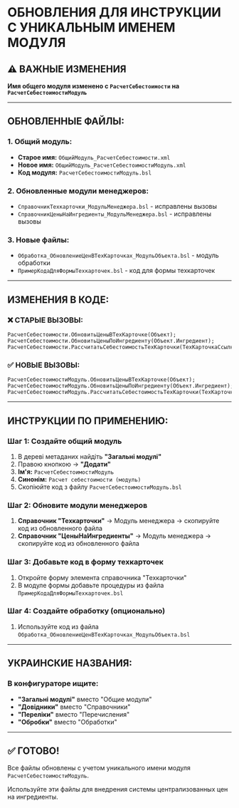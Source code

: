 # ОБНОВЛЕНИЯ ДЛЯ ИНСТРУКЦИИ С УНИКАЛЬНЫМ ИМЕНЕМ МОДУЛЯ

## ⚠️ ВАЖНЫЕ ИЗМЕНЕНИЯ

**Имя общего модуля изменено с `РасчетСебестоимости` на `РасчетСебестоимостиМодуль`**

---

## ОБНОВЛЕННЫЕ ФАЙЛЫ:

### 1. **Общий модуль:**
- **Старое имя:** `ОбщийМодуль_РасчетСебестоимости.xml`
- **Новое имя:** `ОбщийМодуль_РасчетСебестоимостиМодуль.xml`
- **Код модуля:** `РасчетСебестоимостиМодуль.bsl`

### 2. **Обновленные модули менеджеров:**
- `СправочникТехкарточки_МодульМенеджера.bsl` - исправлены вызовы
- `СправочникЦеныНаИнгредиенты_МодульМенеджера.bsl` - исправлены вызовы

### 3. **Новые файлы:**
- `Обработка_ОбновлениеЦенВТехКарточках_МодульОбъекта.bsl` - модуль обработки
- `ПримерКодаДляФормыТехкарточек.bsl` - код для формы техкарточек

---

## ИЗМЕНЕНИЯ В КОДЕ:

### ❌ СТАРЫЕ ВЫЗОВЫ:
```bsl
РасчетСебестоимости.ОбновитьЦеныВТехКарточке(Объект);
РасчетСебестоимости.ОбновитьЦеныПоИнгредиенту(Объект.Ингредиент);
РасчетСебестоимости.РассчитатьСебестоимостьТехКарточки(ТехКарточкаСсылка);
```

### ✅ НОВЫЕ ВЫЗОВЫ:
```bsl
РасчетСебестоимостиМодуль.ОбновитьЦеныВТехКарточке(Объект);
РасчетСебестоимостиМодуль.ОбновитьЦеныПоИнгредиенту(Объект.Ингредиент);
РасчетСебестоимостиМодуль.РассчитатьСебестоимостьТехКарточки(ТехКарточкаСсылка);
```

---

## ИНСТРУКЦИИ ПО ПРИМЕНЕНИЮ:

### Шаг 1: Создайте общий модуль
1. В дереві метаданих найдіть **"Загальні модулі"**
2. Правою кнопкою → **"Додати"**
3. **Ім'я:** `РасчетСебестоимостиМодуль`
4. **Синонім:** `Расчет себестоимости (модуль)`
5. Скопіюйте код з файлу `РасчетСебестоимостиМодуль.bsl`

### Шаг 2: Обновите модули менеджеров
1. **Справочник "Техкарточки"** → Модуль менеджера → скопируйте код из обновленного файла
2. **Справочник "ЦеныНаИнгредиенты"** → Модуль менеджера → скопируйте код из обновленного файла

### Шаг 3: Добавьте код в форму техкарточек
1. Откройте форму элемента справочника "Техкарточки"
2. В модуле формы добавьте процедуры из файла `ПримерКодаДляФормыТехкарточек.bsl`

### Шаг 4: Создайте обработку (опционально)
1. Используйте код из файла `Обработка_ОбновлениеЦенВТехКарточках_МодульОбъекта.bsl`

---

## УКРАИНСКИЕ НАЗВАНИЯ:

### В конфигураторе ищите:
- **"Загальні модулі"** вместо "Общие модули"
- **"Довідники"** вместо "Справочники"
- **"Переліки"** вместо "Перечисления"
- **"Обробки"** вместо "Обработки"

---

## ✅ ГОТОВО!

Все файлы обновлены с учетом уникального имени модуля `РасчетСебестоимостиМодуль`.

Используйте эти файлы для внедрения системы централизованных цен на ингредиенты.
